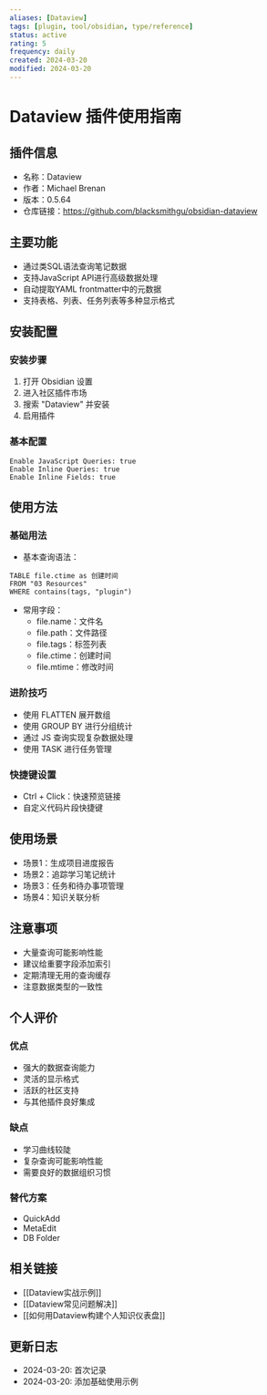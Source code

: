 ```yaml
---
aliases: [Dataview]
tags: [plugin, tool/obsidian, type/reference]
status: active
rating: 5
frequency: daily
created: 2024-03-20
modified: 2024-03-20
---
```


# Dataview 插件使用指南

## 插件信息
- 名称：Dataview
- 作者：Michael Brenan
- 版本：0.5.64
- 仓库链接：https://github.com/blacksmithgu/obsidian-dataview

## 主要功能
- 通过类SQL语法查询笔记数据
- 支持JavaScript API进行高级数据处理
- 自动提取YAML frontmatter中的元数据
- 支持表格、列表、任务列表等多种显示格式

## 安装配置
### 安装步骤
1. 打开 Obsidian 设置
2. 进入社区插件市场
3. 搜索 "Dataview" 并安装
4. 启用插件

### 基本配置
```settings
Enable JavaScript Queries: true
Enable Inline Queries: true
Enable Inline Fields: true
```

## 使用方法
### 基础用法
- 基本查询语法：
```dataview
TABLE file.ctime as 创建时间
FROM "03 Resources"
WHERE contains(tags, "plugin")
```

- 常用字段：
  - file.name：文件名
  - file.path：文件路径
  - file.tags：标签列表
  - file.ctime：创建时间
  - file.mtime：修改时间

### 进阶技巧
- 使用 FLATTEN 展开数组
- 使用 GROUP BY 进行分组统计
- 通过 JS 查询实现复杂数据处理
- 使用 TASK 进行任务管理

### 快捷键设置
- Ctrl + Click：快速预览链接
- 自定义代码片段快捷键

## 使用场景
- 场景1：生成项目进度报告
- 场景2：追踪学习笔记统计
- 场景3：任务和待办事项管理
- 场景4：知识关联分析

## 注意事项
- 大量查询可能影响性能
- 建议给重要字段添加索引
- 定期清理无用的查询缓存
- 注意数据类型的一致性

## 个人评价
### 优点
- 强大的数据查询能力
- 灵活的显示格式
- 活跃的社区支持
- 与其他插件良好集成

### 缺点
- 学习曲线较陡
- 复杂查询可能影响性能
- 需要良好的数据组织习惯

### 替代方案
- QuickAdd
- MetaEdit
- DB Folder

## 相关链接
- [[Dataview实战示例]]
- [[Dataview常见问题解决]]
- [[如何用Dataview构建个人知识仪表盘]]

## 更新日志
- 2024-03-20: 首次记录
- 2024-03-20: 添加基础使用示例 